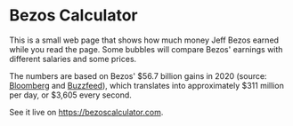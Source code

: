 # Bezos Calculator

This is a small web page that shows how much money Jeff Bezos earned while you read the page. Some bubbles will compare Bezos' earnings with different salaries and some prices.

The numbers are based on Bezos' $56.7 billion gains in 2020 (source: [Bloomberg](https://www.bloomberg.com/news/articles/2020-07-01/bezos-s-wealth-soars-to-171-6-billion-to-top-pre-divorce-record) and [Buzzfeed](https://www.buzzfeed.com/mjs538/jeff-bezos-wealth)), which translates into approximately $311 million per day, or $3,605 every second.

See it live on https://bezoscalculator.com.
